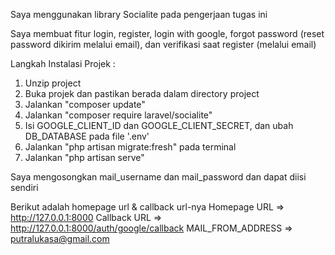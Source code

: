 Saya menggunakan library Socialite pada pengerjaan tugas ini

Saya membuat fitur login, register, login with google, forgot password (reset password dikirim melalui email), dan verifikasi saat register (melalui email)

Langkah Instalasi Projek :

1. Unzip project
2. Buka projek dan pastikan berada dalam directory project
3. Jalankan "composer update"
4. Jalankan "composer require laravel/socialite"
5. Isi GOOGLE_CLIENT_ID dan GOOGLE_CLIENT_SECRET, dan ubah DB_DATABASE pada file '.env'
6. Jalankan "php artisan migrate:fresh" pada terminal
7. Jalankan "php artisan serve" 

Saya mengosongkan mail_username dan mail_password dan dapat diisi sendiri

Berikut adalah homepage url & callback url-nya
Homepage URL => http://127.0.0.1:8000
Callback URL => http://127.0.0.1:8000/auth/google/callback
MAIL_FROM_ADDRESS => putralukasa@gmail.com

